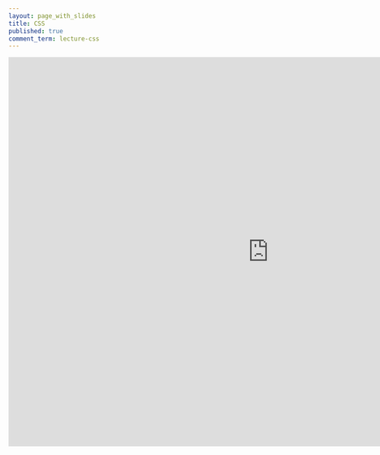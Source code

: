 ```yaml
---
layout: page_with_slides
title: CSS
published: true
comment_term: lecture-css
---
```



<iframe src="https://brunchlabs.slides.com/timtregubov/cs52-css/embed?token=fX5Amf4d&style=light" width="1024" height="768" scrolling="no" frameborder="0" webkitallowfullscreen mozallowfullscreen allowfullscreen></iframe>